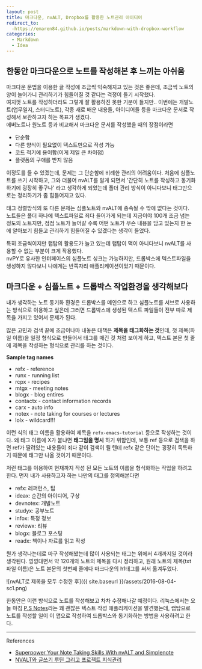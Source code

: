 ```yaml
---
layout: post
title: 마크다운, nvALT, Dropbox를 활용한 노트관리 아이디어
redirect_to:
  -https://emaren84.github.io/posts/markdown-with-dropbox-workflow
categories:
  - Markdown
  - Idea
---
```


## 한동안 마크다운으로 노트를 작성해본 후 느끼는 아쉬움

마크다운 문법을 이용한 글 작성에 조금씩 익숙해지고 있는 것은 좋은데, 조금씩 노트의 양이 늘어가니 관리하기가 힘들어질 것 같다는 걱정이 들기 시작했다.  
여지껏 노트를 작성하더라도 그렇게 잘 활용하진 못한 기분이 들지만.. 이번에는 개발노트(업무일지, 스터디노트), 각종 새로 배운 내용들, 아이디어들 등을 마크다운 문서로 작성해서 보관하고자 하는 목표가 생겼다.  
에버노트나 원노트 등과 비교해서 마크다운 문서를 작성했을 때의 장점이라면

- 단순함
- 다른 양식이 필요없이 텍스트만으로 작성 가능
- 코드 적기에 용이함(이게 제일 큰 차이점)
- 플랫폼의 구애를 받지 않음

이정도를 들 수 있겠는데, 문제는 그 단순함에 비례한 관리의 어려움이다.
처음에 심플노트를 쓰기 시작하고, 그와 더불어 nvALT를 알게 되면서 '간단히 노트를 작성하고 동기화하기에 굉장히 좋구나' 라고 생각하게 되었는데 폴더 관리 방식이 아니다보니 태그만으로는 정리하기가 좀 힘들어지고 있다.

태그 정렬방식의 또 다른 문제는 심플노트와 nvALT에 종속될 수 밖에 없다는 것이다.  
노트들은 폴더 하나에 텍스트파일로 죄다 들어가게 되는데 지금이야 100개 조금 넘는 정도의 노트지만, 점점 노트가 늘어갈 수록 어떤 노트가 무슨 내용을 담고 있는지 한 눈에 알아보기 힘들고 관리하기 힘들어질 수 있겠다는 생각이 들었다.

특히 조금씩이지만 랩탑의 활용도가 늘고 있는데 랩탑이 맥이 아니다보니 nvALT를 사용할 수 없는 부분이 크게 작용했다.  
nvPY로 유사한 인터페이스의 심플노트 싱크는 가능하지만, 드롭박스에 텍스트파일을 생성하지 않다보니 나에게는 반쪽자리 애플리케이션이었기 때문이다.

## 마크다운 + 심플노트 + 드롭박스 작업환경을 생각해보다

내가 생각하는 노트 동기화 환경은 드롭박스를 메인으로 하고 심플노트를 서브로 사용하는 방식으로 이용하고 싶은데 그러면 드롭박스에 생성된 텍스트 파일들이 전부 따로 제목을 가지고 있어서 문제가 된다.

많은 고민과 검색 끝에 조금이나마 내놓은 대책은 **제목을 태그화하는 것**인데, 첫 제목(파일 이름)을 일정 형식으로 만들어서 태그를 매긴 것 처럼 보이게 하고, 텍스트 본문 첫 줄에 제목을 작성하는 형식으로 관리를 하는 것이다.

**Sample tag names**

- refx - reference
- runx - running list
- rcpx - recipes
- mtgx - meeting notes
- blogx - blog entires
- contactx - contact information records
- carx - auto info
- notex - note taking for courses or lectures
- lolx - wildcard!!!

이런 식의 태그 이름을 활용하여 제목을 `refx-emacs-tutorial` 등으로 작성하는 것이다.
왜 태그 이름에 X가 붙냐면 **태그임을 명시** 하기 위함인데, 보통 ref 등으로 검색을 하면 ref가 딸려있는 내용들이 죄다 같이 검색이 될 텐데 refx 같은 단어는 굉장히 독특하기 때문에 태그만 나올 것이기 때문이다.

저런 태그를 이용하여 현재까지 작성 된 모든 노트의 이름을 형식화하는 작업을 하려고 한다.
먼저 내가 사용하고자 하는 나만의 태그를 정의해본다면

- refx: 레퍼런스, 팁
- ideax: 순간의 아이디어, 구상
- devnotex: 개발노트
- studyx: 공부노트
- infox: 특정 정보
- reviewx: 리뷰
- blogx: 블로그 포스팅
- readx: 책이나 자료를 읽고 작성

뭔가 생각나는데로 마구 작성해봤는데 많이 사용되는 태그는 위에서 4개까지일 것이라 생각된다.
낑낑대면서 약 120개의 노트의 제목을 다시 정리하고, 원래 노트의 제목(txt 파일 이름)은 노트 본문의 첫번째 줄에다 마크다운의 h1태그를 써서 옮겨두었다.

![nvALT로 제목을 모두 수정한 후]({{ site.baseurl }}/assets/2016-08-04-sc1.png)

한동안은 이런 방식으로 노트를 작성해보고 차차 수정해나갈 예정이다.
리눅스에서는 오늘 마침 [P.S Notes](https://burnsoftware.wordpress.com/p-s-notes/)라는 꽤 괜찮은 텍스트 작성 애플리케이션을 발견했는데, 랩탑으로 노트를 작성할 일이 이 앱으로 작성하여 드롭박스와 동기화하는 방법을 사용하려고 한다.

---

References

- [Superpower Your Note Taking Skills With nvALT and Simplenote](http://computers.tutsplus.com/tutorials/superpower-your-note-taking-skills-with-nvalt-and-simplenote--cms-20816)
- [NVALT와 글쓰기 루틴 그리고 프로젝트 지식관리](https://hyungrok.com/2014/07/12/nvalt/)
